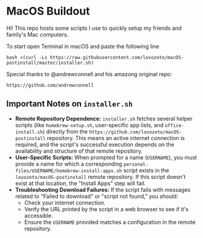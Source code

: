# MacOS Buildout

Hi!
This repo hosts some scripts I use to quickly setup my friends and family's Mac computers. 

To start open Terminal in macOS and paste the following line

```console
bash <(curl -Ls https://raw.githubusercontent.com/lovozeto/macOS-postinstall/master/installer.sh)
```


Special thanks to @andrewconnell and his amazong original repo:

  ```console
https://github.com/andrewconnell
  ```

## Important Notes on `installer.sh`

*   **Remote Repository Dependence:** `installer.sh` fetches several helper scripts (like `homebrew-setup.sh`, user-specific app lists, and `office-install.sh`) directly from the `https://github.com/lovozeto/macOS-postinstall` repository. This means an active internet connection is required, and the script's successful execution depends on the availability and structure of that remote repository.
*   **User-Specific Scripts:** When prompted for a name (`USERNAME`), you must provide a name for which a corresponding `personal-files/USERNAME/homebrew-install-apps.sh` script exists in the `lovozeto/macOS-postinstall` remote repository. If this script doesn't exist at that location, the "Install Apps" step will fail.
*   **Troubleshooting Download Failures:** If the script fails with messages related to "Failed to download" or "script not found," you should:
    *   Check your internet connection.
    *   Verify the URL printed by the script in a web browser to see if it's accessible.
    *   Ensure the `USERNAME` provided matches a configuration in the remote repository.